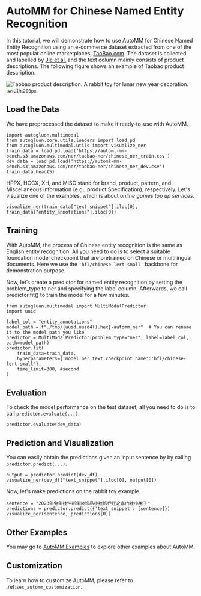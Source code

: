 # AutoMM for Chinese Named Entity Recognition

In this tutorial, we will demonstrate how to use AutoMM for Chinese Named Entity Recognition using an e-commerce dataset extracted from one of the most popular online marketplaces, [TaoBao.com](https://taobao.com). 
The dataset is collected and labelled by [Jie et al.](http://www.statnlp.org/research/ie/zhanming19naacl-ner.pdf) and the text column mainly consists of product descriptions. 
The following figure shows an example of Taobao product description.

![Taobao product description. A rabbit toy for lunar new year decoration.](https://automl-mm-bench.s3.amazonaws.com/ner/images_for_tutorial/chinese_ner.png)
:width:`200px`

## Load the Data
We have preprocessed the dataset to make it ready-to-use with AutoMM. 

```{.python .input}
import autogluon.multimodal
from autogluon.core.utils.loaders import load_pd
from autogluon.multimodal.utils import visualize_ner
train_data = load_pd.load('https://automl-mm-bench.s3.amazonaws.com/ner/taobao-ner/chinese_ner_train.csv')
dev_data = load_pd.load('https://automl-mm-bench.s3.amazonaws.com/ner/taobao-ner/chinese_ner_dev.csv')
train_data.head(5)
```
HPPX, HCCX, XH, and MISC stand for brand, product, pattern, and Miscellaneous information (e.g., product Specification), respectively. 
Let's visualize one of the examples, which is about *online games top up services*.

```{.python .input}
visualize_ner(train_data["text_snippet"].iloc[0], train_data["entity_annotations"].iloc[0])
```

## Training
With AutoMM, the process of Chinese entity recognition is the same as English entity recognition. 
All you need to do is to select a suitable foundation model checkpoint that are pretrained on Chinese or multilingual documents. 
Here we use the `'hfl/chinese-lert-small'` backbone for demonstration purpose.

Now, let’s create a predictor for named entity recognition by setting the problem_type to ner and specifying the label column. 
Afterwards, we call predictor.fit() to train the model for a few minutes.

```{.python .input}
from autogluon.multimodal import MultiModalPredictor
import uuid

label_col = "entity_annotations"
model_path = f"./tmp/{uuid.uuid4().hex}-automm_ner"  # You can rename it to the model path you like
predictor = MultiModalPredictor(problem_type="ner", label=label_col, path=model_path)
predictor.fit(
    train_data=train_data,
    hyperparameters={'model.ner_text.checkpoint_name':'hfl/chinese-lert-small'},
    time_limit=300, #second
)
```

## Evaluation 
To check the model performance on the test dataset, all you need to do is to call `predictor.evaluate(...)`.

```{.python .input}
predictor.evaluate(dev_data)
```
## Prediction and Visualization
You can easily obtain the predictions given an input sentence by by calling `predictor.predict(...)`.
```{.python .input}
output = predictor.predict(dev_df)
visualize_ner(dev_df["text_snippet"].iloc[0], output[0])
```
Now, let's make predictions on the rabbit toy example.
```{.python .input}
sentence = "2023年兔年挂件新年装饰品小挂饰乔迁之喜门挂小兔子"
predictions = predictor.predict({'text_snippet': [sentence]})
visualize_ner(sentence, predictions[0])
```

## Other Examples

You may go to [AutoMM Examples](https://github.com/autogluon/autogluon/tree/master/examples/automm) to explore other examples about AutoMM.

## Customization
To learn how to customize AutoMM, please refer to :ref:`sec_automm_customization`.

